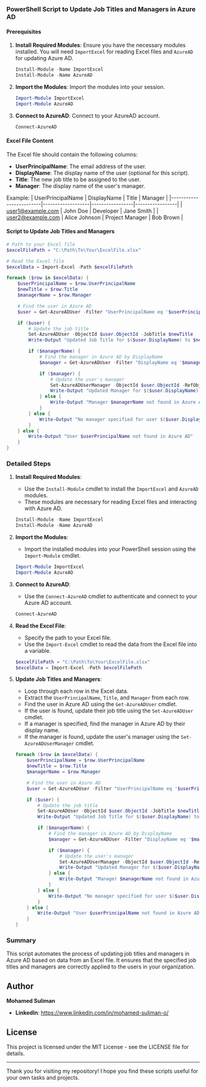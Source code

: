 ### PowerShell Script to Update Job Titles and Managers in Azure AD

#### Prerequisites
1. **Install Required Modules**: Ensure you have the necessary modules installed. You will need `ImportExcel` for reading Excel files and `AzureAD` for updating Azure AD.
   ```powershell
   Install-Module -Name ImportExcel
   Install-Module -Name AzureAD
   ```

2. **Import the Modules**: Import the modules into your session.
   ```powershell
   Import-Module ImportExcel
   Import-Module AzureAD
   ```

3. **Connect to AzureAD**: Connect to your AzureAD account.
   ```powershell
   Connect-AzureAD
   ```

#### Excel File Content
The Excel file should contain the following columns:
- **UserPrincipalName**: The email address of the user.
- **DisplayName**: The display name of the user (optional for this script).
- **Title**: The new job title to be assigned to the user.
- **Manager**: The display name of the user's manager.

Example:
| UserPrincipalName       | DisplayName       | Title           | Manager         |
|-------------------------|-------------------|-----------------|-----------------|
| user1@example.com       | John Doe          | Developer       | Jane Smith      |
| user2@example.com       | Alice Johnson     | Project Manager | Bob Brown       |

#### Script to Update Job Titles and Managers
```powershell
# Path to your Excel file
$excelFilePath = "C:\Path\To\Your\ExcelFile.xlsx"

# Read the Excel file
$excelData = Import-Excel -Path $excelFilePath

foreach ($row in $excelData) {
    $userPrincipalName = $row.UserPrincipalName
    $newTitle = $row.Title
    $managerName = $row.Manager

    # Find the user in Azure AD
    $user = Get-AzureADUser -Filter "UserPrincipalName eq '$userPrincipalName'"

    if ($user) {
        # Update the job title
        Set-AzureADUser -ObjectId $user.ObjectId -JobTitle $newTitle
        Write-Output "Updated Job Title for $($user.DisplayName) to $newTitle"

        if ($managerName) {
            # Find the manager in Azure AD by DisplayName
            $manager = Get-AzureADUser -Filter "DisplayName eq '$managerName'"

            if ($manager) {
                # Update the user's manager
                Set-AzureADUserManager -ObjectId $user.ObjectId -RefObjectId $manager.ObjectId
                Write-Output "Updated Manager for $($user.DisplayName) to $($manager.DisplayName)"
            } else {
                Write-Output "Manager $managerName not found in Azure AD for user $($user.DisplayName)"
            }
        } else {
            Write-Output "No manager specified for user $($user.DisplayName)"
        }
    } else {
        Write-Output "User $userPrincipalName not found in Azure AD"
    }
}
```

### Detailed Steps

1. **Install Required Modules**:
   - Use the `Install-Module` cmdlet to install the `ImportExcel` and `AzureAD` modules.
   - These modules are necessary for reading Excel files and interacting with Azure AD.

   ```powershell
   Install-Module -Name ImportExcel
   Install-Module -Name AzureAD
   ```

2. **Import the Modules**:
   - Import the installed modules into your PowerShell session using the `Import-Module` cmdlet.

   ```powershell
   Import-Module ImportExcel
   Import-Module AzureAD
   ```

3. **Connect to AzureAD**:
   - Use the `Connect-AzureAD` cmdlet to authenticate and connect to your Azure AD account.

   ```powershell
   Connect-AzureAD
   ```

4. **Read the Excel File**:
   - Specify the path to your Excel file.
   - Use the `Import-Excel` cmdlet to read the data from the Excel file into a variable.

   ```powershell
   $excelFilePath = "C:\Path\To\Your\ExcelFile.xlsx"
   $excelData = Import-Excel -Path $excelFilePath
   ```

5. **Update Job Titles and Managers**:
   - Loop through each row in the Excel data.
   - Extract the `UserPrincipalName`, `Title`, and `Manager` from each row.
   - Find the user in Azure AD using the `Get-AzureADUser` cmdlet.
   - If the user is found, update their job title using the `Set-AzureADUser` cmdlet.
   - If a manager is specified, find the manager in Azure AD by their display name.
   - If the manager is found, update the user's manager using the `Set-AzureADUserManager` cmdlet.

   ```powershell
   foreach ($row in $excelData) {
       $userPrincipalName = $row.UserPrincipalName
       $newTitle = $row.Title
       $managerName = $row.Manager

       # Find the user in Azure AD
       $user = Get-AzureADUser -Filter "UserPrincipalName eq '$userPrincipalName'"

       if ($user) {
           # Update the job title
           Set-AzureADUser -ObjectId $user.ObjectId -JobTitle $newTitle
           Write-Output "Updated Job Title for $($user.DisplayName) to $newTitle"

           if ($managerName) {
               # Find the manager in Azure AD by DisplayName
               $manager = Get-AzureADUser -Filter "DisplayName eq '$managerName'"

               if ($manager) {
                   # Update the user's manager
                   Set-AzureADUserManager -ObjectId $user.ObjectId -RefObjectId $manager.ObjectId
                   Write-Output "Updated Manager for $($user.DisplayName) to $($manager.DisplayName)"
               } else {
                   Write-Output "Manager $managerName not found in Azure AD for user $($user.DisplayName)"
               }
           } else {
               Write-Output "No manager specified for user $($user.DisplayName)"
           }
       } else {
           Write-Output "User $userPrincipalName not found in Azure AD"
       }
   }
   ```

### Summary
This script automates the process of updating job titles and managers in Azure AD based on data from an Excel file. It ensures that the specified job titles and managers are correctly applied to the users in your organization.

## Author

**Mohamed Suliman**

- **LinkedIn**: https://www.linkedin.com/in/mohamed-suliman-o/

## License

This project is licensed under the MIT License - see the LICENSE file for details.

---

Thank you for visiting my repository! I hope you find these scripts useful for your own tasks and projects.

